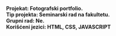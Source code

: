 **Projekat: Fotografski portfolio.**  
**Tip projekta: Seminarski rad na fakultetu.**  
**Grupni rad: Ne.**  
**Korišćeni jezici: HTML, CSS, JAVASCRIPT**   
